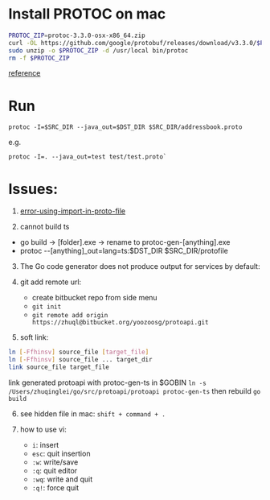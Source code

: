 # Install PROTOC on mac

```bash
PROTOC_ZIP=protoc-3.3.0-osx-x86_64.zip
curl -OL https://github.com/google/protobuf/releases/download/v3.3.0/$PROTOC_ZIP
sudo unzip -o $PROTOC_ZIP -d /usr/local bin/protoc
rm -f $PROTOC_ZIP
```

[reference](http://google.github.io/proto-lens/installing-protoc.html)

# Run

    protoc -I=$SRC_DIR --java_out=$DST_DIR $SRC_DIR/addressbook.proto

e.g.

    protoc -I=. --java_out=test test/test.proto`

# Issues:

1. [error-using-import-in-proto-file](https://stackoverflow.com/questions/21134066/error-using-import-in-proto-file)

2. cannot build ts
* go build -> [folder].exe -> rename to protoc-gen-[anything].exe
* protoc --[anything]_out=lang=ts:$DST_DIR $SRC_DIR/protofile

3. The Go code generator does not produce output for services by default:

4. git add remote url:
    - create bitbucket repo from side menu
    - `git init`
    - `git remote add origin https://zhuql@bitbucket.org/yoozoosg/protoapi.git`

5. soft link:

```bash
ln [-Ffhinsv] source_file [target_file]
ln [-Ffhinsv] source_file ... target_dir
link source_file target_file
```

link generated protoapi with protoc-gen-ts in $GOBIN
`ln -s /Users/zhuqinglei/go/src/protoapi/protoapi protoc-gen-ts`
then rebuild `go build`

6. see hidden file in mac: `shift + command + .`

7. how to use vi:
    - `i`: insert
    - `esc`: quit insertion
    - `:w`: write/save
    - `:q`: quit editor
    - `:wq`: write and quit
    - `:q!`: force quit
